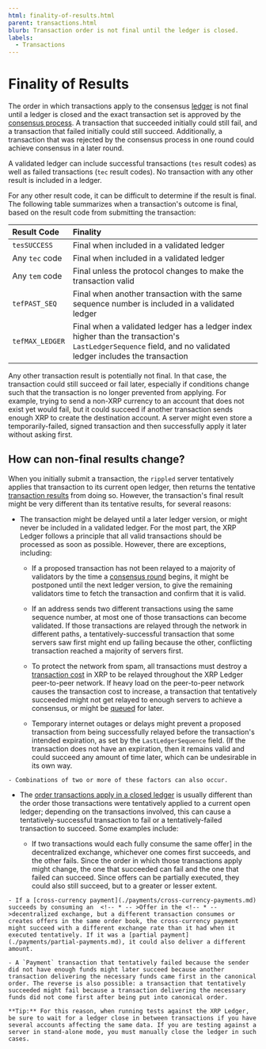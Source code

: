 ```yaml
---
html: finality-of-results.html
parent: transactions.html
blurb: Transaction order is not final until the ledger is closed.
labels:
  - Transactions
---
```

# Finality of Results

The order in which transactions apply to the consensus [ledger](../xrpl/ledgers.md) is not final until a ledger is closed and the exact transaction set is approved by the [consensus process](../xrpl/consensus.md). A transaction that succeeded initially could still fail, and a transaction that failed initially could still succeed. Additionally, a transaction that was rejected by the consensus process in one round could achieve consensus in a later round.

A validated ledger can include successful transactions (`tes` result codes) as well as failed transactions (`tec` result codes). No transaction with any other result is included in a ledger.

For any other result code, it can be difficult to determine if the result is final. The following table summarizes when a transaction's outcome is final, based on the result code from submitting the transaction:

| Result Code     | Finality                                                   |
|:----------------|:-----------------------------------------------------------|
| `tesSUCCESS`    | Final when included in a validated ledger                  |
| Any `tec` code  | Final when included in a validated ledger                  |
| Any `tem` code  | Final unless the protocol changes to make the transaction valid |
| `tefPAST_SEQ`   | Final when another transaction with the same sequence number is included in a validated ledger |
| `tefMAX_LEDGER` | Final when a validated ledger has a ledger index higher than the transaction's `LastLedgerSequence` field, and no validated ledger includes the transaction |

Any other transaction result is potentially not final. In that case, the transaction could still succeed or fail later, especially if conditions change such that the transaction is no longer prevented from applying. For example, trying to send a non-XRP currency to an account that does not exist yet would fail, but it could succeed if another transaction sends enough XRP to create the destination account. A server might even store a temporarily-failed, signed transaction and then successfully apply it later without asking first.

## How can non-final results change?

When you initially submit a transaction, the `rippled` server tentatively applies that transaction to its current open ledger, then returns the tentative [transaction results](../transactions/transaction-results/transaction-results.md) from doing so. However, the transaction's final result might be very different than its tentative results, for several reasons:

- The transaction might be delayed until a later ledger version, or might never be included in a validated ledger. For the most part, the XRP Ledger follows a principle that all valid transactions should be processed as soon as possible. However, there are exceptions, including:

    - If a proposed transaction has not been relayed to a majority of validators by the time a [consensus round](../xrpl/consensus.md) begins, it might be postponed until the next ledger version, to give the remaining validators time to fetch the transaction and confirm that it is valid.

    - If an address sends two different transactions using the same sequence number, at most one of those transactions can become validated. If those transactions are relayed through the network in different paths, a tentatively-successful transaction that some servers saw first might end up failing because the other, conflicting transaction reached a majority of servers first.

    - To protect the network from spam, all transactions must destroy a [transaction cost](transaction-cost.md) in XRP to be relayed throughout the XRP Ledger peer-to-peer network. If heavy load on the peer-to-peer network causes the transaction cost to increase, a transaction that tentatively succeeded might not get relayed to enough servers to achieve a consensus, or might be [queued](../server/transaction-queue.md) for later.

    - Temporary internet outages or delays might prevent a proposed transaction from being successfully relayed before the transaction's intended expiration, as set by the `LastLedgerSequence` field. (If the transaction does not have an expiration, then it remains valid and could succeed any amount of time later, which can be undesirable in its own way. 
    
<!-- See [Reliable Transaction Submission](reliable-transaction-submission.html) for details.) -->

    - Combinations of two or more of these factors can also occur.

- The [order transactions apply in a closed ledger](../xrpl/ledgers.md#open-closed-and-validated-ledgers) is usually different than the order those transactions were tentatively applied to a current open ledger; depending on the transactions involved, this can cause a tentatively-successful transaction to fail or a tentatively-failed transaction to succeed. Some examples include:

    - If two transactions would each fully consume the same <!-- * -->offer] in the decentralized exchange, whichever one comes first succeeds, and the other fails. Since the order in which those transactions apply might change, the one that succeeded can fail and the one that failed can succeed. Since offers can be partially executed, they could also still succeed, but to a greater or lesser extent.

<!-- * [Offer](offers.html) -->
<!--  [decentralized exchange](decentralized-exchange.html) -->

    - If a [cross-currency payment](./payments/cross-currency-payments.md) succeeds by consuming an  <!-- * -- >Offer in the <!-- * -->decentralized exchange, but a different transaction consumes or creates offers in the same order book, the cross-currency payment might succeed with a different exchange rate than it had when it executed tentatively. If it was a [partial payment](./payments/partial-payments.md), it could also deliver a different amount.

    - A `Payment` transaction that tentatively failed because the sender did not have enough funds might later succeed because another transaction delivering the necessary funds came first in the canonical order. The reverse is also possible: a transaction that tentatively succeeded might fail because a transaction delivering the necessary funds did not come first after being put into canonical order.

    **Tip:** For this reason, when running tests against the XRP Ledger, be sure to wait for a ledger close in between transactions if you have several accounts affecting the same data. If you are testing against a server in stand-alone mode, you must manually close the ledger in such cases.

<!-- [manually close the ledger](advance-the-ledger-in-stand-alone-mode.html) -->

<!--
## See Also

- [Look up Transaction Results](look-up-transaction-results.html)
- [Transaction Results Reference](transaction-results.html)

-->